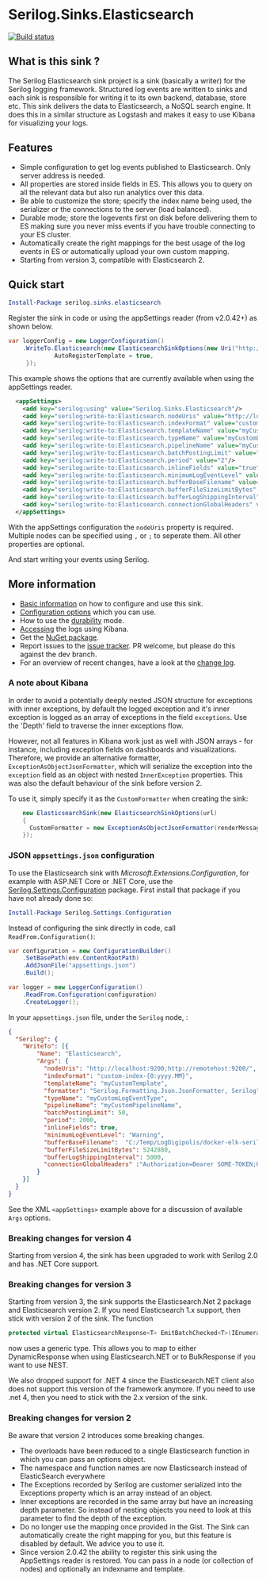 # Serilog.Sinks.Elasticsearch

[![Build status](https://ci.appveyor.com/api/projects/status/bk367tcnx9qt2sjy/branch/master?svg=true)](https://ci.appveyor.com/project/serilog/serilog-sinks-elasticsearch/branch/master)

## What is this sink ?

The Serilog Elasticsearch sink project is a sink (basically a writer) for the Serilog logging framework. Structured log events are written to sinks and each sink is responsible for writing it to its own backend, database, store etc. This sink delivers the data to Elasticsearch, a NoSQL search engine. It does this in a similar structure as Logstash and makes it easy to use Kibana for visualizing your logs.

## Features

- Simple configuration to get log events published to Elasticsearch. Only server address is needed.
- All properties are stored inside fields in ES. This allows you to query on all the relevant data but also run analytics over this data.
- Be able to customize the store; specify the index name being used, the serializer or the connections to the server (load balanced).
- Durable mode; store the logevents first on disk before delivering them to ES making sure you never miss events if you have trouble connecting to your ES cluster.
- Automatically create the right mappings for the best usage of the log events in ES or automatically upload your own custom mapping.
- Starting from version 3, compatible with Elasticsearch 2.

## Quick start

```powershell
Install-Package serilog.sinks.elasticsearch
```

Register the sink in code or using the appSettings reader (from v2.0.42+) as shown below.

```csharp
var loggerConfig = new LoggerConfiguration()
    .WriteTo.Elasticsearch(new ElasticsearchSinkOptions(new Uri("http://localhost:9200") ){
             AutoRegisterTemplate = true,
     });
```

This example shows the options that are currently available when using the appSettings reader.

```xml
  <appSettings>
    <add key="serilog:using" value="Serilog.Sinks.Elasticsearch"/>
    <add key="serilog:write-to:Elasticsearch.nodeUris" value="http://localhost:9200;http://remotehost:9200"/>
    <add key="serilog:write-to:Elasticsearch.indexFormat" value="custom-index-{0:yyyy.MM}"/>
    <add key="serilog:write-to:Elasticsearch.templateName" value="myCustomTemplate"/>
    <add key="serilog:write-to:Elasticsearch.typeName" value="myCustomLogEventType"/>
    <add key="serilog:write-to:Elasticsearch.pipelineName" value="myCustomPipelineName"/>
    <add key="serilog:write-to:Elasticsearch.batchPostingLimit" value="50"/>
    <add key="serilog:write-to:Elasticsearch.period" value="2"/>
    <add key="serilog:write-to:Elasticsearch.inlineFields" value="true"/>
    <add key="serilog:write-to:Elasticsearch.minimumLogEventLevel" value="Warning"/>
    <add key="serilog:write-to:Elasticsearch.bufferBaseFilename" value="C:\Temp\SerilogElasticBuffer"/>
    <add key="serilog:write-to:Elasticsearch.bufferFileSizeLimitBytes" value="5242880"/>
    <add key="serilog:write-to:Elasticsearch.bufferLogShippingInterval" value="5000"/>	
	<add key="serilog:write-to:Elasticsearch.connectionGlobalHeaders" value="Authorization=Bearer SOME-TOKEN;OtherHeader=OTHER-HEADER-VALUE" />
  </appSettings>
```

With the appSettings configuration the `nodeUris` property is required. Multiple nodes can be specified using `,` or `;` to seperate them. All other properties are optional.

And start writing your events using Serilog.

## More information
- [Basic information](https://github.com/serilog/serilog-sinks-elasticsearch/wiki/basic-setup) on how to configure and use this sink.
- [Configuration options](https://github.com/serilog/serilog-sinks-elasticsearch/wiki/Configure-the-sink) which you can use.
- How to use the [durability](https://github.com/serilog/serilog-sinks-elasticsearch/wiki/durability) mode.
- [Accessing](https://github.com/serilog/serilog-sinks-elasticsearch/wiki/access-logs) the logs using Kibana.
- Get the [NuGet package](http://www.nuget.org/packages/Serilog.Sinks.Elasticsearch).
- Report issues to the [issue tracker](https://github.com/serilog/serilog-sinks-elasticsearch/issues). PR welcome, but please do this against the dev branch.
- For an overview of recent changes, have a look at the [change log](https://github.com/serilog/serilog-sinks-elasticsearch/blob/master/CHANGES.md).

### A note about Kibana

In order to avoid a potentially deeply nested JSON structure for exceptions with inner exceptions,
by default the logged exception and it's inner exception is logged as an array of exceptions in the field `exceptions`. Use the 'Depth' field to traverse the inner exceptions flow. 

However, not all features in Kibana work just as well with JSON arrays - for instance, including
exception fields on dashboards and visualizations. Therefore, we provide an alternative formatter,  `ExceptionAsObjectJsonFormatter`, which will serialize the exception into the `exception` field as an object with nested `InnerException` properties. This was also the default behaviour of the sink before version 2.

To use it, simply specify it as the `CustomFormatter` when creating the sink:

```csharp
    new ElasticsearchSink(new ElasticsearchSinkOptions(url)
    {
      CustomFormatter = new ExceptionAsObjectJsonFormatter(renderMessage:true)
    });
```

### JSON `appsettings.json` configuration

To use the Elasticsearch sink with _Microsoft.Extensions.Configuration_, for example with ASP.NET Core or .NET Core, use the [Serilog.Settings.Configuration](https://github.com/serilog/serilog-settings-configuration) package. First install that package if you have not already done so:

```powershell
Install-Package Serilog.Settings.Configuration
```

Instead of configuring the sink directly in code, call `ReadFrom.Configuration()`:

```csharp
var configuration = new ConfigurationBuilder()
    .SetBasePath(env.ContentRootPath)
    .AddJsonFile("appsettings.json")
    .Build();

var logger = new LoggerConfiguration()
    .ReadFrom.Configuration(configuration)
    .CreateLogger();
```

In your `appsettings.json` file, under the `Serilog` node, :

```json
{
  "Serilog": {
    "WriteTo": [{ 
        "Name": "Elasticsearch", 
        "Args": { 
          "nodeUris": "http://localhost:9200;http://remotehost:9200/",
          "indexFormat": "custom-index-{0:yyyy.MM}",
          "templateName": "myCustomTemplate",
          "formatter": "Serilog.Formatting.Json.JsonFormatter, Serilog",
          "typeName": "myCustomLogEventType",
          "pipelineName": "myCustomPipelineName",
          "batchPostingLimit": 50,
          "period": 2000,
          "inlineFields": true,
          "minimumLogEventLevel": "Warning",
          "bufferBaseFilename":  "C:/Temp/LogDigipolis/docker-elk-serilog-web-buffer",
          "bufferFileSizeLimitBytes": 5242880,
          "bufferLogShippingInterval": 5000,
		  "connectionGlobalHeaders" :"Authorization=Bearer SOME-TOKEN;OtherHeader=OTHER-HEADER-VALUE"
        }       
    }]
  }
}
```

See the XML `<appSettings>` example above for a discussion of available `Args` options.

### Breaking changes for version 4

Starting from version 4, the sink has been upgraded to work with Serilog 2.0 and has .NET Core support.

### Breaking changes for version 3

Starting from version 3, the sink supports the Elasticsearch.Net 2 package and Elasticsearch version 2. If you need Elasticsearch 1.x support, then stick with version 2 of the sink.
The function
```csharp
protected virtual ElasticsearchResponse<T> EmitBatchChecked<T>(IEnumerable<LogEvent> events)
```
now uses a generic type. This allows you to map to either DynamicResponse when using Elasticsearch.NET or to BulkResponse if you want to use NEST.

We also dropped support for .NET 4 since the Elasticsearch.NET client also does not support this version of the framework anymore. If you need to use .net 4, then you need to stick with the 2.x version of the sink.

### Breaking changes for version 2

Be aware that version 2 introduces some breaking changes.

- The overloads have been reduced to a single Elasticsearch function in which you can pass an options object.
- The namespace and function names are now Elasticsearch instead of ElasticSearch everywhere
- The Exceptions recorded by Serilog are customer serialized into the Exceptions property which is an array instead of an object.
- Inner exceptions are recorded in the same array but have an increasing depth parameter. So instead of nesting objects you need to look at this parameter to find the depth of the exception.
- Do no longer use the mapping once provided in the Gist. The Sink can automatically create the right mapping for you, but this feature is disabled by default. We advice you to use it.
- Since version 2.0.42 the ability to register this sink using the AppSettings reader is restored. You can pass in a node (or collection of nodes) and optionally an indexname and template.
